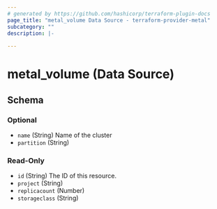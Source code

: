 ```yaml
---
# generated by https://github.com/hashicorp/terraform-plugin-docs
page_title: "metal_volume Data Source - terraform-provider-metal"
subcategory: ""
description: |-
  
---
```


# metal_volume (Data Source)





<!-- schema generated by tfplugindocs -->
## Schema

### Optional

- `name` (String) Name of the cluster
- `partition` (String)

### Read-Only

- `id` (String) The ID of this resource.
- `project` (String)
- `replicacount` (Number)
- `storageclass` (String)

